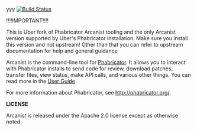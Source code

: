 yyy
[![Build Status](https://travis-ci.com/uber/arcanist.svg?branch=master)](https://travis-ci.com/uber/arcanist)

!!!!IMPORTANT!!!!

This is Uber fork of Phabricator Arcanist tooling and the only Arcanist version
supported by Uber's Phabricator installation. Make sure you install this version
and not upstream! Other than that you can refer to upstream documentation for help
and general guidance

Arcanist is the command-line tool for [Phabricator](http://phabricator.org).
It allows you to interact with Phabricator installs to send code for review,
download patches, transfer files, view status, make API calls, and various other
things. You can read more in the [User Guide](https://secure.phabricator.com/book/phabricator/article/arcanist/)

For more information about Phabricator, see http://phabricator.org/.

**LICENSE**

Arcanist is released under the Apache 2.0 license except as otherwise noted.
